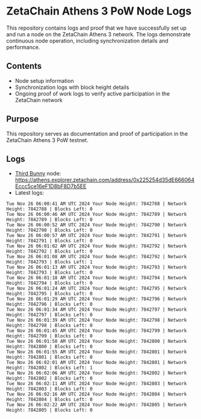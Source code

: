 # ZetaChain Athens 3 PoW Node Logs
This repository contains logs and proof that we have successfully set up and run a node on the ZetaChain Athens 3 network. The logs demonstrate continuous node operation, including synchronization details and performance.

## Contents
- Node setup information
- Synchronization logs with block height details
- Ongoing proof of work logs to verify active participation in the ZetaChain network

## Purpose
This repository serves as documentation and proof of participation in the ZetaChain Athens 3 PoW testnet.

## Logs

- [Third Bunny](https://thirdbunny.xyz/) node: https://athens.explorer.zetachain.com/address/0x225254d35dE666064Eccc5ce16eF1D8bF8D7b5EE
- Latest logs:
```
Tue Nov 26 06:00:41 AM UTC 2024 Your Node Height: 7842788 | Network Height: 7842788 | Blocks Left: 0
Tue Nov 26 06:00:46 AM UTC 2024 Your Node Height: 7842789 | Network Height: 7842789 | Blocks Left: 0
Tue Nov 26 06:00:52 AM UTC 2024 Your Node Height: 7842790 | Network Height: 7842790 | Blocks Left: 0
Tue Nov 26 06:00:57 AM UTC 2024 Your Node Height: 7842791 | Network Height: 7842791 | Blocks Left: 0
Tue Nov 26 06:01:02 AM UTC 2024 Your Node Height: 7842792 | Network Height: 7842792 | Blocks Left: 0
Tue Nov 26 06:01:08 AM UTC 2024 Your Node Height: 7842792 | Network Height: 7842793 | Blocks Left: 1
Tue Nov 26 06:01:13 AM UTC 2024 Your Node Height: 7842793 | Network Height: 7842793 | Blocks Left: 0
Tue Nov 26 06:01:18 AM UTC 2024 Your Node Height: 7842794 | Network Height: 7842794 | Blocks Left: 0
Tue Nov 26 06:01:24 AM UTC 2024 Your Node Height: 7842795 | Network Height: 7842795 | Blocks Left: 0
Tue Nov 26 06:01:29 AM UTC 2024 Your Node Height: 7842796 | Network Height: 7842796 | Blocks Left: 0
Tue Nov 26 06:01:34 AM UTC 2024 Your Node Height: 7842797 | Network Height: 7842797 | Blocks Left: 0
Tue Nov 26 06:01:39 AM UTC 2024 Your Node Height: 7842798 | Network Height: 7842798 | Blocks Left: 0
Tue Nov 26 06:01:45 AM UTC 2024 Your Node Height: 7842799 | Network Height: 7842799 | Blocks Left: 0
Tue Nov 26 06:01:50 AM UTC 2024 Your Node Height: 7842800 | Network Height: 7842800 | Blocks Left: 0
Tue Nov 26 06:01:55 AM UTC 2024 Your Node Height: 7842801 | Network Height: 7842801 | Blocks Left: 0
Tue Nov 26 06:02:01 AM UTC 2024 Your Node Height: 7842801 | Network Height: 7842802 | Blocks Left: 1
Tue Nov 26 06:02:06 AM UTC 2024 Your Node Height: 7842802 | Network Height: 7842802 | Blocks Left: 0
Tue Nov 26 06:02:11 AM UTC 2024 Your Node Height: 7842803 | Network Height: 7842803 | Blocks Left: 0
Tue Nov 26 06:02:16 AM UTC 2024 Your Node Height: 7842804 | Network Height: 7842804 | Blocks Left: 0
Tue Nov 26 06:02:22 AM UTC 2024 Your Node Height: 7842805 | Network Height: 7842805 | Blocks Left: 0
```
